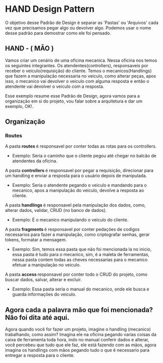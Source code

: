 # HAND Design Pattern
O objetivo desse Padrão de Design é separar as 'Pastas' ou 'Arquivos' cada vez que precisamos pegar algo ou devolver algo. Podemos usar o nome desse padrão para demostrar como ele foi pensado.

## HAND - ( MÃO )
Vamos criar um cenário de uma oficina mecanica. Nessa oficina nos temos os seguintes integrantes. Os atendentes(controllers), responsaveis por receber o veiculo(requisição) do cliente.
Temos o mecanicos(Handlings) que fazem a manipulação necessaria no veiculo, como alterar peças, apos isso, o mecanico vai devolver o veiculo com alguma resposta e então o atendente vai devolver o veiculo com a resposta. 

Esse exemplo resume esse Padrão de Design, agora vamos para a organização em si do projeto, vou falar sobre a arquitetura e dar um exemplo, OK!.

## Organização 

### Routes
A pasta <strong> routes </strong> é responsavel por conter todas as rotas para os controllers.

- Exemplo: Seria o caminho que o cliente pegou até chegar no balcão de atendentes da oficina.

A pasta <strong> controllers </strong> é responsavel por pegar a requisição, direcionar para um handling e enviar a resposta para o usuário depois de manipulada.

- Exemplo: Seria o atendente pegando o veiculo e mandando para o mecanico, apos a manipulação do veiculo, devolve a resposta ao cliente.

A pasta <strong> handlings </strong> é responsavel pela manipulação dos dados, como, alterar dados, validar, CRUD (no banco de dados).
- Exemplo: É o mecanico manipulando o veiculo do cliente.
  
A pasta <strong> fragments </strong> é responsavel por conter pedações de codigos necessarios para fazer a manipulação, como criptografar senhas, gerar tokens, formatar a mensagem.

- Exemplo: Sim, temos essa pasta que não foi mencionada la no inicio, essa pasta é tudo para o mecanico, sim, é a maleta de ferramentas, nessa pasta contem todas as cheves necessarias para o mecanico efetuar a manipulação no veiculo.

A pasta <strong> access </strong> responsavel por conter todo o CRUD do projeto, como buscar dados, salvar, alterar e excluir.

- Exemplo: Essa pasta seria o manual do mecanico, onde ele busca e guarda informações do veiculo.

## Agora cada a palavra mão que foi mencionada? Não foi dita até aqui.

Agora quando você for fazer um projeto, imagine o handling (mecanico) trabalhando, como assim? Imagina ele na oficina pegando varias coisas da caixa de ferramenta toda hora, indo no manual conferir dados e alterar, você percebeu que tudo que ele faz, ele está fazendo com as mãos, agora imagina os handlings com mãos pegando tudo o que é necessario para entregar a resposta para o cliente.

